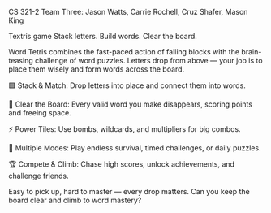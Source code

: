 CS 321-2
Team Three: Jason Watts, Carrie Rochell, Cruz Shafer, Mason King

Textris game
Stack letters. Build words. Clear the board.

Word Tetris combines the fast-paced action of falling blocks with the brain-teasing challenge of word puzzles. Letters drop from above — your job is to place them wisely and form words across the board.

🟩 Stack & Match: Drop letters into place and connect them into words.

🔡 Clear the Board: Every valid word you make disappears, scoring points and freeing space.

⚡ Power Tiles: Use bombs, wildcards, and multipliers for big combos.

🎯 Multiple Modes: Play endless survival, timed challenges, or daily puzzles.

🏆 Compete & Climb: Chase high scores, unlock achievements, and challenge friends.

Easy to pick up, hard to master — every drop matters. Can you keep the board clear and climb to word mastery?
